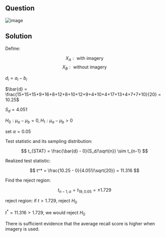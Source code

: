 ## Question

![image](https://github.com/user-attachments/assets/ed8f553b-35ec-4954-a9bd-adf488ee9b29)

## Solution

Define:

$$
X_A: \text{ with imagery}
$$
$$
X_B: \text{ without imagery}
$$

$d_i = a_i - b_i$

$\bar{d} = \frac{15+15+15+9+16+8+12+8+10+12+9+4+10+4+17+13+4+7+7+10}{20} = 10.25$

$S_d=4.051$

$H_0: \mu_a-\mu_b = 0, H_1: \mu_a-\mu_b >0$

set $\alpha = 0.05$

Test statistic and its sampling distribution:

$$
t_{STAT} = \frac{\bar{d} - 0}{S_d/\sqrt{n}} \sim t_{n-1}
$$

Realized test statistic:

$$
t^* = \frac{10.25 - 0}{4.051/\sqrt{20}} = 11.316
$$

Find the reject region:

$$
t_{n-1,\alpha} = t_{19,0.05} = \pm 1.729
$$

reject region:
if $t > 1.729$, reject $H_0$

$t^*=11.316 > 1.729$, we would reject $H_0$

There is sufficient evidence that the average recall score is higher when imagery is used.

